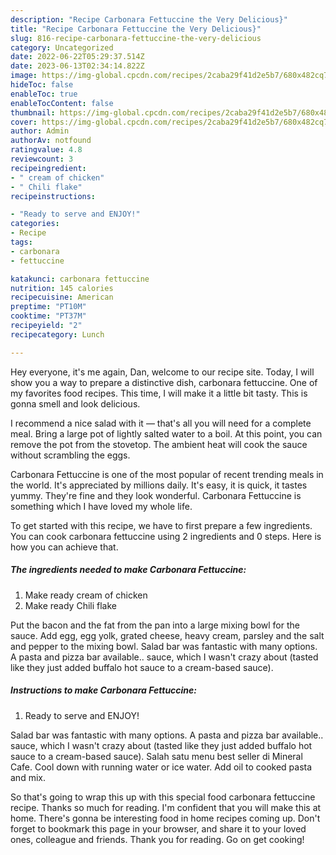 ```yaml
---
description: "Recipe Carbonara Fettuccine the Very Delicious}"
title: "Recipe Carbonara Fettuccine the Very Delicious}"
slug: 816-recipe-carbonara-fettuccine-the-very-delicious
category: Uncategorized
date: 2022-06-22T05:29:37.514Z
date: 2023-06-13T02:34:14.822Z
image: https://img-global.cpcdn.com/recipes/2caba29f41d2e5b7/680x482cq70/carbonara-fettuccine-recipe-main-photo.jpg
hideToc: false
enableToc: true
enableTocContent: false
thumbnail: https://img-global.cpcdn.com/recipes/2caba29f41d2e5b7/680x482cq70/carbonara-fettuccine-recipe-main-photo.jpg
cover: https://img-global.cpcdn.com/recipes/2caba29f41d2e5b7/680x482cq70/carbonara-fettuccine-recipe-main-photo.jpg
author: Admin
authorAv: notfound
ratingvalue: 4.8
reviewcount: 3
recipeingredient:
- " cream of chicken"
- " Chili flake"
recipeinstructions:

- "Ready to serve and ENJOY!"
categories:
- Recipe
tags:
- carbonara
- fettuccine

katakunci: carbonara fettuccine 
nutrition: 145 calories
recipecuisine: American
preptime: "PT10M"
cooktime: "PT37M"
recipeyield: "2"
recipecategory: Lunch

---
```



Hey everyone, it's me again, Dan, welcome to our recipe site. Today, I will show you a way to prepare a distinctive dish, carbonara fettuccine. One of my favorites food recipes. This time, I will make it a little bit tasty. This is gonna smell and look delicious.

I recommend a nice salad with it — that&#39;s all you will need for a complete meal. Bring a large pot of lightly salted water to a boil. At this point, you can remove the pot from the stovetop. The ambient heat will cook the sauce without scrambling the eggs.

Carbonara Fettuccine is one of the most popular of recent trending meals in the world. It's appreciated by millions daily. It's easy, it is quick, it tastes yummy. They're fine and they look wonderful. Carbonara Fettuccine is something which I have loved my whole life.


To get started with this recipe, we have to first prepare a few ingredients. You can cook carbonara fettuccine using 2 ingredients and 0 steps. Here is how you can achieve that.

<!--inarticleads1-->

##### The ingredients needed to make Carbonara Fettuccine:

1. Make ready  cream of chicken
1. Make ready  Chili flake


Put the bacon and the fat from the pan into a large mixing bowl for the sauce. Add egg, egg yolk, grated cheese, heavy cream, parsley and the salt and pepper to the mixing bowl. Salad bar was fantastic with many options. A pasta and pizza bar available.. sauce, which I wasn&#39;t crazy about (tasted like they just added buffalo hot sauce to a cream-based sauce). 

<!--inarticleads2-->

##### Instructions to make Carbonara Fettuccine:


1. Ready to serve and ENJOY!

Salad bar was fantastic with many options. A pasta and pizza bar available.. sauce, which I wasn&#39;t crazy about (tasted like they just added buffalo hot sauce to a cream-based sauce). Salah satu menu best seller di Mineral Cafe. Cool down with running water or ice water. Add oil to cooked pasta and mix. 

So that's going to wrap this up with this special food carbonara fettuccine recipe. Thanks so much for reading. I'm confident that you will make this at home. There's gonna be interesting food in home recipes coming up. Don't forget to bookmark this page in your browser, and share it to your loved ones, colleague and friends. Thank you for reading. Go on get cooking!
